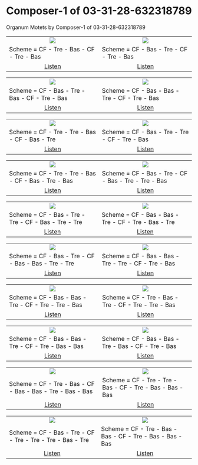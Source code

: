 # Composer-1 of 03-31-28-632318789
Organum Motets by Composer-1 of 03-31-28-632318789

<table>
<tr>
<td align="center" valign="top"><a href="media/ORGANUM.MOTET_03-31-28-632318789/Composer-1/motet_1.pdf"><img src="media/ORGANUM.MOTET_03-31-28-632318789/Composer-1/motet_1.png"></a></td>
<td align="center" valign="top"><a href="media/ORGANUM.MOTET_03-31-28-632318789/Composer-1/motet_2.pdf"><img src="media/ORGANUM.MOTET_03-31-28-632318789/Composer-1/motet_2.png"></a></td>
</tr>
<tr>
<td>Scheme = CF - Tre - Bas - CF - Tre - Bas</td>
<td>Scheme = CF - Bas - Tre - CF - Tre - Bas</td>
</tr>
<tr>
<td align="center"><a href="https://soundcloud.com/03-31-28-63-1/motet-01">Listen</a></td>
<td align="center"><a href="https://soundcloud.com/03-31-28-63-1/motet-02">Listen</a></td>
</tr>
</table>
<table>
<tr>
<td align="center" valign="top"><a href="media/ORGANUM.MOTET_03-31-28-632318789/Composer-1/motet_3.pdf"><img src="media/ORGANUM.MOTET_03-31-28-632318789/Composer-1/motet_3.png"></a></td>
<td align="center" valign="top"><a href="media/ORGANUM.MOTET_03-31-28-632318789/Composer-1/motet_4.pdf"><img src="media/ORGANUM.MOTET_03-31-28-632318789/Composer-1/motet_4.png"></a></td>
</tr>
<tr>
<td>Scheme = CF - Bas - Tre - Bas - CF - Tre - Bas</td>
<td>Scheme = CF - Bas - Bas - Tre - CF - Tre - Bas</td>
</tr>
<tr>
<td align="center"><a href="https://soundcloud.com/03-31-28-63-1/motet-03">Listen</a></td>
<td align="center"><a href="https://soundcloud.com/03-31-28-63-1/motet-04">Listen</a></td>
</tr>
</table>
<table>
<tr>
<td align="center" valign="top"><a href="media/ORGANUM.MOTET_03-31-28-632318789/Composer-1/motet_5.pdf"><img src="media/ORGANUM.MOTET_03-31-28-632318789/Composer-1/motet_5.png"></a></td>
<td align="center" valign="top"><a href="media/ORGANUM.MOTET_03-31-28-632318789/Composer-1/motet_6.pdf"><img src="media/ORGANUM.MOTET_03-31-28-632318789/Composer-1/motet_6.png"></a></td>
</tr>
<tr>
<td>Scheme = CF - Tre - Tre - Bas - CF - Bas - Tre</td>
<td>Scheme = CF - Bas - Tre - Tre - CF - Tre - Bas</td>
</tr>
<tr>
<td align="center"><a href="https://soundcloud.com/03-31-28-63-1/motet-05">Listen</a></td>
<td align="center"><a href="https://soundcloud.com/03-31-28-63-1/motet-06">Listen</a></td>
</tr>
</table>
<table>
<tr>
<td align="center" valign="top"><a href="media/ORGANUM.MOTET_03-31-28-632318789/Composer-1/motet_7.pdf"><img src="media/ORGANUM.MOTET_03-31-28-632318789/Composer-1/motet_7.png"></a></td>
<td align="center" valign="top"><a href="media/ORGANUM.MOTET_03-31-28-632318789/Composer-1/motet_8.pdf"><img src="media/ORGANUM.MOTET_03-31-28-632318789/Composer-1/motet_8.png"></a></td>
</tr>
<tr>
<td>Scheme = CF - Tre - Tre - Bas - CF - Bas - Tre - Bas</td>
<td>Scheme = CF - Bas - Tre - CF - Bas - Tre - Tre - Bas</td>
</tr>
<tr>
<td align="center"><a href="https://soundcloud.com/03-31-28-63-1/motet-07">Listen</a></td>
<td align="center"><a href="https://soundcloud.com/03-31-28-63-1/motet-08">Listen</a></td>
</tr>
</table>
<table>
<tr>
<td align="center" valign="top"><a href="media/ORGANUM.MOTET_03-31-28-632318789/Composer-1/motet_9.pdf"><img src="media/ORGANUM.MOTET_03-31-28-632318789/Composer-1/motet_9.png"></a></td>
<td align="center" valign="top"><a href="media/ORGANUM.MOTET_03-31-28-632318789/Composer-1/motet_10.pdf"><img src="media/ORGANUM.MOTET_03-31-28-632318789/Composer-1/motet_10.png"></a></td>
</tr>
<tr>
<td>Scheme = CF - Bas - Tre - Tre - CF - Bas - Tre - Tre</td>
<td>Scheme = CF - Bas - Bas - Tre - CF - Tre - Bas - Tre</td>
</tr>
<tr>
<td align="center"><a href="https://soundcloud.com/03-31-28-63-1/motet-09">Listen</a></td>
<td align="center"><a href="https://soundcloud.com/03-31-28-63-1/motet-10">Listen</a></td>
</tr>
</table>
<table>
<tr>
<td align="center" valign="top"><a href="media/ORGANUM.MOTET_03-31-28-632318789/Composer-1/motet_11.pdf"><img src="media/ORGANUM.MOTET_03-31-28-632318789/Composer-1/motet_11.png"></a></td>
<td align="center" valign="top"><a href="media/ORGANUM.MOTET_03-31-28-632318789/Composer-1/motet_12.pdf"><img src="media/ORGANUM.MOTET_03-31-28-632318789/Composer-1/motet_12.png"></a></td>
</tr>
<tr>
<td>Scheme = CF - Bas - Tre - CF - Bas - Bas - Tre - Tre</td>
<td>Scheme = CF - Bas - Bas - Tre - Tre - CF - Tre - Bas</td>
</tr>
<tr>
<td align="center"><a href="https://soundcloud.com/03-31-28-63-1/motet-11">Listen</a></td>
<td align="center"><a href="https://soundcloud.com/03-31-28-63-1/motet-12">Listen</a></td>
</tr>
</table>
<table>
<tr>
<td align="center" valign="top"><a href="media/ORGANUM.MOTET_03-31-28-632318789/Composer-1/motet_13.pdf"><img src="media/ORGANUM.MOTET_03-31-28-632318789/Composer-1/motet_13.png"></a></td>
<td align="center" valign="top"><a href="media/ORGANUM.MOTET_03-31-28-632318789/Composer-1/motet_14.pdf"><img src="media/ORGANUM.MOTET_03-31-28-632318789/Composer-1/motet_14.png"></a></td>
</tr>
<tr>
<td>Scheme = CF - Bas - Bas - Tre - CF - Tre - Tre - Bas</td>
<td>Scheme = CF - Tre - Bas - Tre - CF - Tre - Tre - Bas</td>
</tr>
<tr>
<td align="center"><a href="https://soundcloud.com/03-31-28-63-1/motet-13">Listen</a></td>
<td align="center"><a href="https://soundcloud.com/03-31-28-63-1/motet-14">Listen</a></td>
</tr>
</table>
<table>
<tr>
<td align="center" valign="top"><a href="media/ORGANUM.MOTET_03-31-28-632318789/Composer-1/motet_15.pdf"><img src="media/ORGANUM.MOTET_03-31-28-632318789/Composer-1/motet_15.png"></a></td>
<td align="center" valign="top"><a href="media/ORGANUM.MOTET_03-31-28-632318789/Composer-1/motet_16.pdf"><img src="media/ORGANUM.MOTET_03-31-28-632318789/Composer-1/motet_16.png"></a></td>
</tr>
<tr>
<td>Scheme = CF - Bas - Bas - Tre - CF - Tre - Bas - Bas</td>
<td>Scheme = CF - Bas - Bas - Tre - Bas - CF - Tre - Bas</td>
</tr>
<tr>
<td align="center"><a href="https://soundcloud.com/03-31-28-63-1/motet-15">Listen</a></td>
<td align="center"><a href="https://soundcloud.com/03-31-28-63-1/motet-16">Listen</a></td>
</tr>
</table>
<table>
<tr>
<td align="center" valign="top"><a href="media/ORGANUM.MOTET_03-31-28-632318789/Composer-1/motet_17.pdf"><img src="media/ORGANUM.MOTET_03-31-28-632318789/Composer-1/motet_17.png"></a></td>
<td align="center" valign="top"><a href="media/ORGANUM.MOTET_03-31-28-632318789/Composer-1/motet_18.pdf"><img src="media/ORGANUM.MOTET_03-31-28-632318789/Composer-1/motet_18.png"></a></td>
</tr>
<tr>
<td>Scheme = CF - Tre - Bas - CF - Bas - Bas - Tre - Bas - Bas</td>
<td>Scheme = CF - Tre - Tre - Bas - CF - Tre - Bas - Bas - Bas</td>
</tr>
<tr>
<td align="center"><a href="https://soundcloud.com/03-31-28-63-1/motet-17">Listen</a></td>
<td align="center"><a href="https://soundcloud.com/03-31-28-63-1/motet-18">Listen</a></td>
</tr>
</table>
<table>
<tr>
<td align="center" valign="top"><a href="media/ORGANUM.MOTET_03-31-28-632318789/Composer-1/motet_19.pdf"><img src="media/ORGANUM.MOTET_03-31-28-632318789/Composer-1/motet_19.png"></a></td>
<td align="center" valign="top"><a href="media/ORGANUM.MOTET_03-31-28-632318789/Composer-1/motet_20.pdf"><img src="media/ORGANUM.MOTET_03-31-28-632318789/Composer-1/motet_20.png"></a></td>
</tr>
<tr>
<td>Scheme = CF - Bas - Tre - CF - Tre - Tre - Tre - Bas - Tre</td>
<td>Scheme = CF - Tre - Bas - Bas - CF - Tre - Bas - Bas - Bas</td>
</tr>
<tr>
<td align="center"><a href="https://soundcloud.com/03-31-28-63-1/motet-19">Listen</a></td>
<td align="center"><a href="https://soundcloud.com/03-31-28-63-1/motet-20">Listen</a></td>
</tr>
</table>

